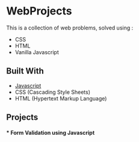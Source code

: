 # WebProjects

This is a collection of web problems, solved using :
 * CSS
 * HTML
 * Vanilla Javascript

## Built With

* [Javascript](MDNdeveloper.mozilla.org)
* CSS (Cascading Style Sheets)
* HTML (Hypertext Markup Language)

## Projects

#### * Form Validation using Javascript
